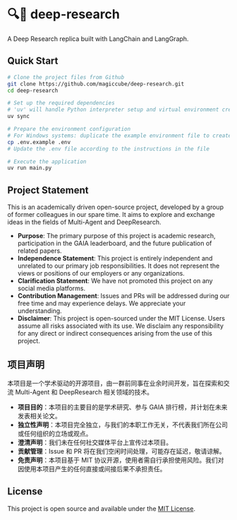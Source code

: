 # 🔍🤖 deep-research

A Deep Research replica built with LangChain and LangGraph.

## Quick Start

```bash
# Clone the project files from Github
git clone https://github.com/magiccube/deep-research.git
cd deep-research

# Set up the required dependencies
# 'uv' will handle Python interpreter setup and virtual environment creation
uv sync

# Prepare the environment configuration
# For Windows systems: duplicate the example environment file to create a new one
cp .env.example .env
# Update the .env file according to the instructions in the file

# Execute the application
uv run main.py
```

## Project Statement

This is an academically driven open-source project, developed by a group of former colleagues in our spare time. It aims to explore and exchange ideas in the fields of Multi-Agent and DeepResearch.

- **Purpose**: The primary purpose of this project is academic research, participation in the GAIA leaderboard, and the future publication of related papers.
- **Independence Statement**: This project is entirely independent and unrelated to our primary job responsibilities. It does not represent the views or positions of our employers or any organizations.
- **Clarification Statement**: We have not promoted this project on any social media platforms.
- **Contribution Management**: Issues and PRs will be addressed during our free time and may experience delays. We appreciate your understanding.
- **Disclaimer**: This project is open-sourced under the MIT License. Users assume all risks associated with its use. We disclaim any responsibility for any direct or indirect consequences arising from the use of this project.

## 项目声明

本项目是一个学术驱动的开源项目，由一群前同事在业余时间开发，旨在探索和交流 Multi-Agent 和 DeepResearch 相关领域的技术。

- **项目目的**：本项目的主要目的是学术研究、参与 GAIA 排行榜，并计划在未来发表相关论文。
- **独立性声明**：本项目完全独立，与我们的本职工作无关，不代表我们所在公司或任何组织的立场或观点。
- **澄清声明**：我们未在任何社交媒体平台上宣传过本项目。
- **贡献管理**：Issue 和 PR 将在我们空闲时间处理，可能存在延迟，敬请谅解。
- **免责声明**：本项目基于 MIT 协议开源，使用者需自行承担使用风险。我们对因使用本项目产生的任何直接或间接后果不承担责任。

## License

This project is open source and available under the [MIT License](LICENSE).
